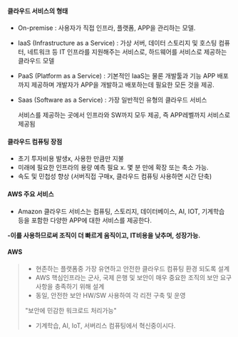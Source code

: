 #### 클라우드 서비스의 형태

- On-premise : 사용자가 직접 인프라, 플랫폼, APP을 관리하는 모델.

- IaaS (Infrastructure as a Service) : 가상 서버, 데이터 스토리지 및 호스팅 컴퓨터, 네트워크 등 IT 인프라를 지원해주는 서비스로, 하드웨어를 서비스로 제공하는 클라우드 모델

- PaaS (Platform as a Service) : 기본적인 IaaS는 물론 개발툴과 기능 APP 배포까지 제공하며 개발자가 APP을 개발하고 배포하는데 필요한 모든 것을 제공.

- Saas (Software as a Service) : 가장 일반적인 유형의 클라우드 서비스

  서비스를 제공하는 곳에서 인프라와 SW까지 모두 제공, 즉 APP레벨까지 서비스로 제공됨 



#### 클라우드 컴퓨팅 장점

- 초기 투자비용 발생x, 사용한 만큼만 지불
- 미래에 필요한 인프라의 용량 예측 필요 x. 몇 분 만에 확장 또는 축소 가능.
- 속도 및 민첩성 향상 (서버직접 구매x, 클라우드 컴퓨팅 사용하면 시간 단축)



#### AWS 주요 서비스

- Amazon 클라우드 서비스는 컴퓨팅, 스토리지, 데이터베이스, AI, IOT, 기계학습 등을 포함한 다양한 APP에 대한 서비스를 제공한다.

  

**-이를 사용하므로써 조직이 더 빠르게 움직이고, IT비용을 낮추며, 성장가능.**



#### AWS

>- 현존하는 플랫폼중 가장 유연하고 안전한 클라우드 컴퓨팅 환경 되도록 설계
>- AWS 핵심인프라는 군사, 국제 은행 및 보안이 매우 중요한 조직의 보안 요구 사항을 충족하기 위해 설계
>- 동일, 안전한 보안 HW/SW 사용하여 각 리전 구축 및 운영
>
>"보안에 민감한 워크로드 처리가능"
>
>- 기계학습, AI, IoT, 서버리스 컴퓨팅에서 혁신중이시다.